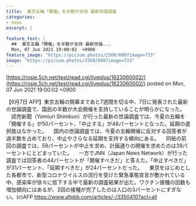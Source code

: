 ```yaml
---
title:  東京五輪「開催」を半数が支持 最新世論調査  
categories:
- news
excerpt: |
  
feature_text: |
  ##  東京五輪「開催」を半数が支持 最新世論...
  Mon, 07 Jun 2021 19:00:02  +0900
feature_image: "https://picsum.photos/2560/600?image=733"
image: "https://picsum.photos/2560/600?image=733"
---
```


[https://rosie.5ch.net/test/read.cgi/liveplus/1623060002/](https://rosie.5ch.net/test/read.cgi/liveplus/1623060002/)
posted on Mon, 07 Jun 2021 19:00:02  +0900

<!--more-->

【6月7日 AFP】東京五輪の開幕まであと7週間を切る中、7日に発表された最新の世論調査で、国民の半数が大会開催を支持していることが明らかになった。 　読売新聞（Yomiuri Shimbun）が行った最新の世論調査では、今夏の五輪を「開催する」が50パーセント、「中止する」が48パーセントとなった。延期の選択肢はなかった。 　国内の世論調査では、今夏の五輪開催に反対する回答者が過半数を占めており、中止やさらなる延期を支持する傾向にある。 　同紙の前回の調査では、59パーセントが中止を求め、計画通りの開催を求めたのは39パーセントにとどまっていた。 　一方でJNN（Japan News Network）が行った調査では回答者の44パーセントが「開催すべきだ」と答えた。「中止すべきだ」が31パーセント、「延期すべきだ」が24パーセントだった。 　東京をはじめとした各都市で、新型コロナウイルスの流行を受けた緊急事態宣言が敷かれている中、感染率が徐々に低下する中で最新の調査結果が出た。ワクチン接種の回数も増加傾向にはあるが、2回の接種が完了したのは人口の3パーセントにすぎない。(c)AFP https://www.afpbb.com/articles/-/3350410?act=all
